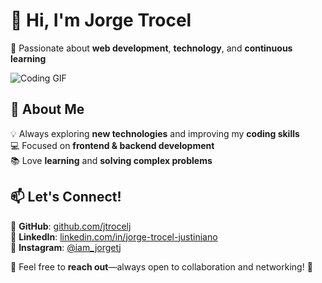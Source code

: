 
# 👋 Hi, I'm **Jorge Trocel**  
🚀 Passionate about **web development**, **technology**, and **continuous learning**  

![Coding GIF](https://media4.giphy.com/media/qgQUggAC3Pfv687qPC/giphy.gif?cid=ecf05e47koi0uonb5y6ef1bunsj3akdpv0jnvfn4emcy9bhr&rid=giphy.gif&ct=g)  

## 🔹 About Me  
💡 Always exploring **new technologies** and improving my **coding skills**  
💻 Focused on **frontend & backend development**  
📚 Love **learning** and **solving complex problems**  

## 📫 Let's Connect!  
🔗 **GitHub**: [github.com/jtrocelj](https://github.com/jtrocelj)  
🔗 **LinkedIn**: [linkedin.com/in/jorge-trocel-justiniano](https://www.linkedin.com/in/jorge-trocel-justiniano-9b08231b2/)  
🔗 **Instagram**: [@iam_jorgetj](https://www.instagram.com/iam_jorgetj/)  

📩 Feel free to **reach out**—always open to collaboration and networking! 🚀
